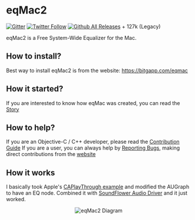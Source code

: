# eqMac2

[![Gitter](https://img.shields.io/gitter/room/nwjs/nw.js.svg)](https://gitter.im/eqMac2/Lobby?source=github)
[![Twitter Follow](https://img.shields.io/twitter/follow/RomanBitgapp.svg?style=social)](http://twitter.com/AudioKitMan)
[![Github All Releases](https://img.shields.io/github/downloads/romankisil/eqMac2/total.svg)]() + 127k (Legacy)

eqMac2 is a Free System-Wide Equalizer for the Mac.

## How to install?

Best way to install eqMac2 is from the website: https://bitgapp.com/eqmac

## How it started?

If you are interested to know how eqMac was created, you can read the [Story](https://github.com/romankisil/eqMac2/blob/master/STORY.md)

## How to help?

If you are an Objective-C / C++ developer, please read the [Contribution Guide](https://github.com/romankisil/eqMac2/blob/master/CONTRIBUTING.md)
If you are a user, you can always help by [Reporting Bugs](https://github.com/romankisil/eqMac2/blob/master/CONTRIBUTING.md),
making direct contributions from the [website](https://bitgapp.com/eqmac/#/donate)

## How it works

I basically took Apple's [CAPlayThrough example](https://developer.apple.com/library/content/samplecode/CAPlayThrough/Introduction/Intro.html) and modified the AUGraph to have an EQ node. Combined it with [SoundFlower Audio Driver](https://github.com/mattingalls/Soundflower) and it just worked. 
<p align="center">
  <img alt="eqMac2 Diagram" src="https://user-images.githubusercontent.com/8472525/29003031-13d1cd60-7aa7-11e7-9868-6afc36a34b52.jpg">
</p>
